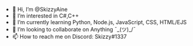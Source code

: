 - 👋 Hi, I’m @SkizzyAine
- 👀 I’m interested in C#,C++
- 🌱 I’m currently learning Python, Node.js, JavaScript, CSS, HTML/EJS
- 💞️ I’m looking to collaborate on Anything ¯\_(ツ)_/¯ 
- 📫 How to reach me on Discord: Skizzy#1337

<!---
SkizzyAine/SkizzyAine is a ✨ special ✨ repository because its `README.md` (this file) appears on your GitHub profile.
You can click the Preview link to take a look at your changes.
--->
